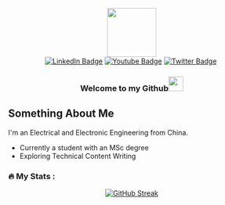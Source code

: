 <div align="center">
  <img src="https://media.giphy.com/media/M9gbBd9nbDrOTu1Mqx/giphy.gif" width="100"/>
  <div id="badges">
    <a href="your-linkedin-URL"><img src="https://img.shields.io/badge/LinkedIn-blue?style=flat&logo=linkedin&logoColor=white" alt="LinkedIn Badge"/></a>
    <a href="your-youtube-URL"><img src="https://img.shields.io/badge/YouTube-red?style=flat&logo=youtube&logoColor=white" alt="Youtube Badge"/></a>
    <a href="https://twitter.com/Antonio_Btian"><img src="https://img.shields.io/badge/Twitter-blueviolet?style=flat&logo=twitter&logoColor=white" alt="Twitter Badge"/></a>
    <img src="https://komarev.com/ghpvc/?username=antoniotian&style=flat&color=blue" alt=""/>
  </div>
  <h3>Welcome to my Github<img src="https://media.giphy.com/media/hvRJCLFzcasrR4ia7z/giphy.gif" width="30px"/></h3>
</div>

## Something About Me
I'm an Electrical and Electronic Engineering from China.
- Currently a student with an MSc degree
- Exploring Technical Content Writing

### :fire: My Stats :
<div align="center">
<a href="https://git.io/streak-stats"><img src="http://github-readme-streak-stats.herokuapp.com?user=antoniotian&theme=dark&background=000000" alt="GitHub Streak"/></a>
</div>
